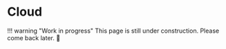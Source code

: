 # Cloud

!!! warning "Work in progress"
    This page is still under construction. Please come back later. :construction_worker:
